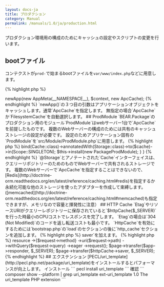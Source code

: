 ```yaml
---
layout: docs-ja
title: プロダクション
category: Manual
permalink: /manuals/1.0/ja/production.html
---
```

プロダクション環境用の構成のためにキャッシュの設定やスクリプトの変更を行います。

## bootファイル

コンテクストが`prod-`で始まるbootファイルを`var/www/index.php`などに用意します。

{% highlight php %}
<?php
$context = 'prod-app';
require dirname(dirname(__DIR__)) . '/bootstrap/bootstrap.php';
{% endhighlight %}

## キャッシュの設定

## bootstrap.php

{% highlight php %}
<?php
$app = (new Bootstrap)->newApp(new AppMeta(__NAMESPACE__), $context, new ApcCache);
{% endhighlight %}

`newApp()`の３つ目の引数はアプリケーションオブジェクトをキャッシュします。通常`ApcCache`を指定します。
無指定の場合`ApcCache`か`FilesystemCache`を自動選択します。

## ProdModule

`BEAR.Package`のプロダクション用のモジュール`ProdModule`はwebサーバー1台で`ApcCache`を前提したものです。

複数のWebサーバーの構成のためには共有のキャッシュストレージの設定が必要です。
設定のためアプリケーション固有の`ProdModule`を`src/Module/ProdModule.php`に用意します。

{% highlight php %}
<?php
namespace BEAR\HelloWorld\Module;

use BEAR\RepositoryModule\Annotation\Storage;
use BEAR\Package\Context\ProdModule as PackageProdModule;
use Doctrine\Common\Cache\Cache;
use Ray\Di\AbstractModule;
use Ray\Di\Scope;

use Doctrine\Common\Cache\ApcCache;

class ProdModule extends AbstractModule
{
    /**
     * {@inheritdoc}
     */
    protected function configure()
    {
        $cache = ApcCache::class; // <= configure shared storage for query repository
        $this->bind(Cache::class)->annotatedWith(Storage::class)->to($cache)->in(Scope::SINGLETON);
        
        $this->install(new PackageProdModule);
    }
}
{% endhighlight %}
`@Storage`とアノテートされた`Cache`インターフェイスは、クエリーリポジトリーのためのものでWebサーバーで共有されるストレージです。

複数のWebサーバーで`ApcCache`を指定することはできないので、
[Redis](http://doctrine-orm.readthedocs.org/en/latest/reference/caching.html#redis)を指定するか永続化可能な他のストレージを使ったアダプターを作成して束縛します。
([memcached](http://doctrine-orm.readthedocs.org/en/latest/reference/caching.html#memcached)も指定できますが、メモリなので容量と揮発性に注意）

## HTTP Cache

`Etag`やリソースURIがクエリーレポジトリーに保存されていると`$httpCache($_SERVER)`を行った時最小のCPUコストでレスポンスを完了します。
`Etag`の場合は`304 (Not Modified)`のコードを返し転送コストも最小です。

`HttpCache`を有効にするためには`bootstrap.php`の`load`のセクションの後に`http_cache`セクションを追加します。

{% highlight php %}
<?php
use BEAR\QueryRepository\HttpCache;

http_cache: {
    $httpCache = new HttpCache(__NAMESPACE__);
    list($code) = $httpCache($_SERVER);
    if ($code) {
        exit(0);
    }
}
{% endhighlight %}

次にレスポンスの転送に`$httpCache->saver`を加えます。

{% highlight php %}
<?php
    $page = $app->resource
        ->{$request->method}
        ->uri($request->path)
        ->withQuery($request->query)
        ->eager
        ->request();
    $page->transfer($app->responder, $_SERVER);
    $page->transfer($httpCache->saver, $_SERVER);
{% endhighlight %}

## エクステンション

[PECL/uri_template](http://pecl.php.net/package/uri_template)をインストールするとパフォーマンスが向上します。

インストール

```
pecl install uri_template
```

確認

```
composer show --platform | grep uri_template
ext-uri_template    1.0      The uri_template PHP extension
```
